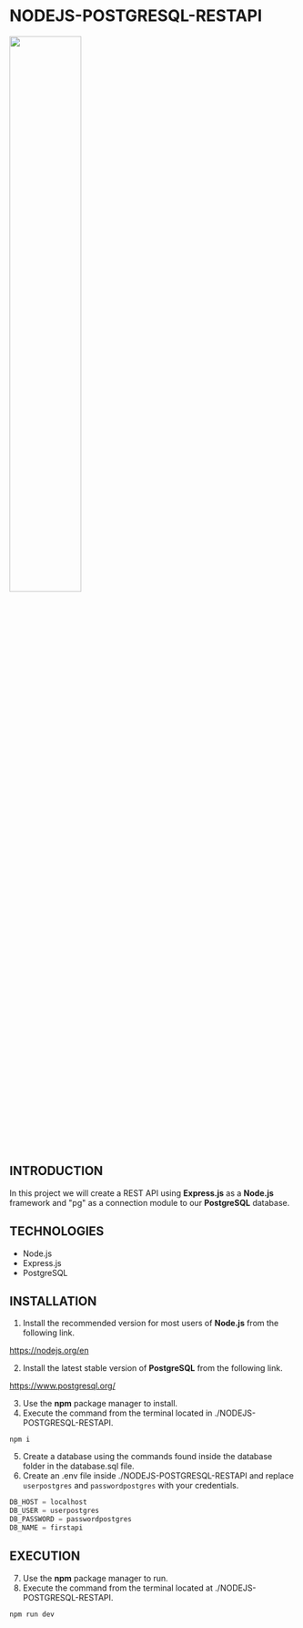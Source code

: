 # NODEJS-POSTGRESQL-RESTAPI

<img width="50%" src="https://i.postimg.cc/SKPS19bW/NODEJS-POSTGRESQL-REST-API.png" />

## INTRODUCTION

In this project we will create a REST API using **Express.js** as a **Node.js** framework and "pg" as a connection module to our **PostgreSQL** database.

## TECHNOLOGIES

- Node.js
- Express.js
- PostgreSQL

## INSTALLATION

1. Install the recommended version for most users of **Node.js** from the following link.

https://nodejs.org/en

2. Install the latest stable version of **PostgreSQL** from the following link.

https://www.postgresql.org/

3. Use the **npm** package manager to install.
4. Execute the command from the terminal located in ./NODEJS-POSTGRESQL-RESTAPI.

```shell
npm i
```

5. Create a database using the commands found inside the database folder in the database.sql file.
6. Create an .env file inside ./NODEJS-POSTGRESQL-RESTAPI and replace `userpostgres` and `passwordpostgres` with your credentials.

```js
DB_HOST = localhost
DB_USER = userpostgres
DB_PASSWORD = passwordpostgres
DB_NAME = firstapi
```

## EXECUTION

7. Use the **npm** package manager to run.
8. Execute the command from the terminal located at ./NODEJS-POSTGRESQL-RESTAPI.

```shell
npm run dev
```
